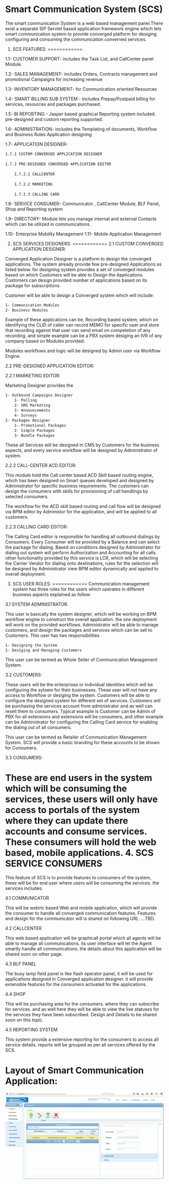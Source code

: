 # Smart Communication System (SCS)

The smart communication System is a web based management panel.There exist a separate SIP Servlet based application framework engine which lets smart communication system to provide converged platform for desiging configuring and consuming the communication converved services. 

1. SCS FEATURES:
============

1.1- CUSTOMER SUPPORT- includes the Task List, and CallCenter panel Module.

1.2- SALES MANAGEMENT-  includes Orders, Contracts management and promotional Campaigns for increasing revenue

1.3- INVENTORY MANAGEMENT- for Communication oriented Resources

1.4- SMART BILLING SUB SYSTEM - includes Prepay/Postpaid billing for services, resources and packages purchased.

1.5- BI REPORTING - Jasper based graphical Reporting system included. pre-designed and custom reporting supported.

1.6- ADMINISTRATION-  includes the Templating of documents, Workflow and Business Rules Application designing

1.7- APPLICATION DESIGNER- 

    1.7.1 CUSTOM CONVERGED APPLICATION DESIGNER
    
    1.7.2 PRE-DESIGNED CONVERGED APPLICATION EDITOR
    
        1.7.2.1 CALLCENTER
        
        1.7.2.2 MARKETING
        
        1.7.2.3 CALLING CARD

1.8- SERVICE CONSUMER- Communicator , CallCenter Module, BLF Panel, Shop and Reporting system

1.9- DIRECTORY-  Module lets you manage internal and external Contacts which can be utilized in communications.

1.10- Enterprise Mobility Management
1.11- Mobile Application Management

2. SCS SERVICES DESIGNERS:
============
2.1 CUSTOM CONVERGED APPLICATION DESIGNER:
    
Converged Application Designer is a platform to design the converged applications. The system already provide few pre-designed Applications as listed below. for designing system provides a set of converged modules based on which Customers will be able to Design the Applications. Customers can design provided number of applications based on its package for subscriptions. 

Customer will be able to design a Converged system which will include:

    1- Communication Modules
    2- Business Modules 

Example of these applications can be, Recording based system; which on identifying the CLID of caller can record MEMO for specific user and store that recording against that user can send email on compeletion of any recording. and simple example can be a PBX system desiging an IVR of any company based on Modules provided. 

Modules workflows and logic will be designed by Admin user via Workflow Engine. 

2.2 PRE-DESIGNED APPLICATION EDITOR:

2.2.1 MARKETING EDITOR:

Marketing Designer provides the 
    
    1- Outbound Campaigns Designer
        1- Polling
        2- SMS Marketing
        3- Announcements
        4- Surveys
    2- Packages Designer
        1- Promotional Packages
        2- Simple Packages
        3- Bundle Packages
        
These all Services will be designed in CMS by Customers for the business aspects, and every service workflow will be designed by Administrator of system. 


2.2.2 CALL-CENTER ACD EDITOR:

This module hold the Call center based ACD Skill based routing engine, which has been designed on Smart queues developed and designed by Administrator for specific business requirements. The customers can design the consumers with skills for provisioning of call handlings by selected consumers. 

The workflow for the ACD skill based routing and call flow will be designed via BPM editor by Administor for the application, and will be applied to all customers. 

2.2.3 CALLING CARD EDITOR:

The Calling Card editor is responsible for handling all outbound dialings by Consumers. Every Consumer will be provided by a Balance and can select the package for dialing. Based on conditions designed by Administrator for dialing out system will perform Authorization and Accounting for all calls. other functionality provided by this service is LCR, which will be selecting the Carrier Vendor for dialing onto destinations, rules for the selection will be designed by Administrator view BPM editor dynamically and applied to overall deployment. 

3. SCS USER ROLES:
============
Communication management system has three roles for the users which operates in different business aspects explained as follow:

3.1 SYSTEM ADMINISTRATOR. 

This user is basically the system designer, which will be working on BPM workflow engine to construct the overall application. the one deployment will work on the provided workflows. Administrator will be able to manage customers, and design the packages and services which can be sell to Customers. This user has two responsibilities 

    1- Designing the System
    2- Desiging and Managing Customers
This user can be termed as Whole Seller of Communication Management System.

3.2 CUSTOMERS:

These users will be the enterprises or individual identities which will be configuring the sytsem for their businesses. These user will not have any access to Workflow or desiging the system. Customers will be able to configure the designed system for different set of services. Customers will be purchasing the services account from administrator and as well can resell them to consumers. Typical example is Customer can be Admin of PBX for all extensions and extensions will be consumers, and other example can be Administrator for configuring the Calling Card service for enabling the dialing out of all consumers. 

This user can be termed as Retailer of Communication Management System. SCS will provide a basic branding for these accounts to be shown for Consumers. 

3.3 CONSUMERS:

These are end users in the system which will be consuming the services, these users will only have access to portals of the system where they can update there accounts and consume services. These consumers will hold the web based, mobile applications. 
4. SCS SERVICE CONSUMERS
============
This feature of SCS is to provide features to consumers of the system, these will be for end user where users will be consuming the services. the services includes:

4.1 COMMUNICATOR

This will be webrtc based Web and mobile application, which will provide the consumer to handle all converged communication features. Features and design for the communicator will is shared on following URL ....TBD.

4.2 CALLCENTER 

This web based application will be graphicall portal which all agents will be able to manage all communications. its user interface will let the Agent smartly handle all communications. the details about this application will be shared soon on other page. 

4.3 BLF PANEL

The busy lamp field panel is like flash operator panel, it will be used for applications designed in Converged application designer. it will provide extensible features for the consumers activated for the applications. 

4.4 SHOP

This will be purchasing area for the consumers. where they can subscribe for services. and as well here they will be able to view the live statuses for the services they have been subscribed. Design and Details to be shared soon on this topic.

4.5 REPORTING SYSTEM

This system provide a extensive reporting for the consumers to access all service details. reports will be grouped as per all services offered by the SCS.

# Layout of Smart Communication Application:

![](https://github.com/Contourdynamics/smartcommunication/blob/master/Layout/Layout-SmartCommunication.png)
